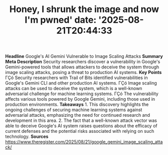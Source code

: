 ﻿---
title: "Honey, I shrunk the image and now I'm pwned'
date: '2025-08-21T20:44:33"
category: "Markets"
summary: ""
slug: "honey i shrunk the image and now im pwned"
source_urls:
  - "https://go.theregister.com/feed/www.theregister.com/2025/08/21/google_gemini_image_scaling_attack/"
seo:
  title: "Honey, I shrunk the image and now I'm pwned | Hash n Hedge'
  description: '"
  keywords: ["news", "markets", "brief"]
---
**Headline** Google's AI Gemini Vulnerable to Image Scaling Attacks  **Summary Meta Description** Security researchers discover a vulnerability in Google's Gemini-powered tools that allows attackers to deceive the system through image scaling attacks, posing a threat to production AI systems.  **Key Points**  ΓÇó Security researchers with Trail of Bits identified vulnerabilities in Google's Gemini CLI and other production AI systems. ΓÇó Image scaling attacks can be used to deceive the system, which is a well-known adversarial challenge for machine learning systems. ΓÇó The vulnerability affects various tools powered by Google Gemini, including those used in production environments.  **Takeaways**  1. This discovery highlights the ongoing challenges of securing machine learning systems against adversarial attacks, emphasizing the need for continued research and development in this area. 2. The fact that a well-known attack vector was able to deceive Google's AI system raises questions about the efficacy of current defenses and the potential risks associated with relying on such technology.  **Sources** https://www.theregister.com/2025/08/21/google_gemini_image_scaling_attack/ 

